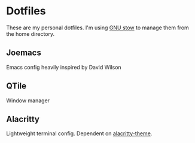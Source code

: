 # Dotfiles
These are my personal dotfiles. I'm using [GNU stow](https://www.gnu.org/software/stow/) to manage them from the home directory.

## Joemacs
Emacs config heavily inspired by David Wilson

## QTile
Window manager

## Alacritty
Lightweight terminal config. Dependent on [alacritty-theme](https://github.com/alacritty/alacritty-theme).